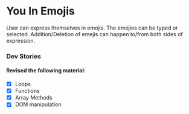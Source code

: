 # You In Emojis

User can express themselves in emojis. The emojies can be typed or selected. 
Addition/Deletion of emejis can happen to/from both sides of expression.

### Dev Stories

#### Revised the following material:

- [x] Loops
- [x] Functions
- [x] Array Methods
- [x] DOM manipulation
